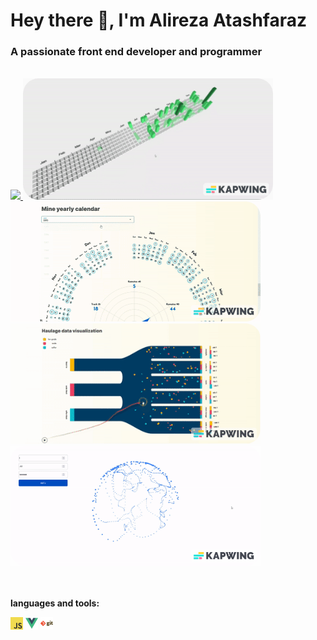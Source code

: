 # Hey there 👋, I'm Alireza Atashfaraz
### A passionate front end developer and programmer

<br />

<div>
    <a href="https://3d-world-map.vercel.app" target="_blank">
        <img src="https://github.com/return75/return75/raw/main/gifs/world-map.gif" width="800px" />
    </a>
    <a href="https://github.com/return75/return75/raw/main/github-3d.gif" target="_blank">
        <img src="https://github.com/return75/return75/raw/main/gifs/github-3d.gif" width="400px" />
    </a>
    <a href="https://github.com/return75/return75/raw/main/gifs/calendar.gif" target="_blank">
        <img src="https://github.com/return75/return75/raw/main/gifs/calendar.gif" width="400px" />
    </a>
    <a href="https://material-tracking-data-visualization.vercel.app" target="_blank">
        <img src="https://github.com/return75/return75/raw/main/gifs/haulage-data-visual.gif" width="400px" />
    </a>
    <a href="https://perlin-noise-theta.vercel.app/" target="_blank">
        <img src="https://github.com/return75/return75/raw/main/gifs/perlin.gif" width="400px" />
    </a>
</div>

<br/>
<br/>


**languages and tools:**

<code><img height="20" src="https://raw.githubusercontent.com/github/explore/80688e429a7d4ef2fca1e82350fe8e3517d3494d/topics/javascript/javascript.png"></code>
<code><img height="20" src="https://raw.githubusercontent.com/github/explore/80688e429a7d4ef2fca1e82350fe8e3517d3494d/topics/vue/vue.png"></code>
<code><img height="20" src="https://raw.githubusercontent.com/github/explore/80688e429a7d4ef2fca1e82350fe8e3517d3494d/topics/git/git.png"></code>
